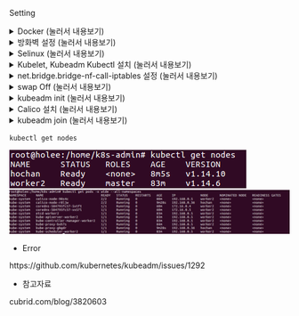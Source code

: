 Setting

<details>
<summary> Docker (눌러서 내용보기) </summary>
<div markdown="1">  

##### 🌼 Docker Download
[dockerInit.sh](dockerInit.sh)

##### 🌼 Sudo 명령없이 Docker 실행
[dockerSudo.sh](dockerSudo.sh)

</div>
</details>

<details>
<summary> 방화벽 설정 (눌러서 내용보기) </summary>
<div markdown="1">
kubernetes 환경에서 사용하는 포트는 다음 페이지에 있으며, worker와 master에서 사용하는 포트가 다 다르다.  

https://kubernetes.io/docs/setup/production-environment/tools/kubeadm/install-kubeadm/#check-required-ports  

##### 🌼 MasterNode 방화벽
[firewallMaster.sh](./firewallMaster.sh)

##### 🌼 WorkerNode 방화벽
[firewallWorker.sh](./firewallWorker.sh)

##### 🌼 Calico 포트 방화벽 열기
[firewallCalico.sh](./firewallCalico.sh)

</div>
</details>

<details>
<summary> Selinux (눌러서 내용보기) </summary>
<div markdown="1">  

[selinux.sh](./selinux.sh)

</div>
</details>

<details>
<summary> Kubelet, Kubeadm Kubectl 설치 (눌러서 내용보기) </summary>
<div markdown="1">  

[k8s_install.sh](./k8s_install.sh)
yum에서 repository문제 시 apt-get으로
[ubuntu16.04_kubernetes_install.md](./ubuntu16.04_kubernetes_install.md) 참고해서 설치
1.14.x 버전으로 만들어야하면 아래 소스를 참고해요!
[k8s_downgrade.sh](./k8s_downgrade.sh)

</div>
</details>

<details>
<summary> net.bridge.bridge-nf-call-iptables 설정 (눌러서 내용보기) </summary>
<div markdown="1">  

[net_bridge.sh](./net_bridge.sh)

</div>
</details>

<details>
<summary> swap Off (눌러서 내용보기) </summary>
<div markdown="1">  

Kubernetes는 Master, Worker 노드 모두 swap을 off 해야한다. Swap이 off 되어 있지 않으면 kubeadm init 단계에서 "[ERROR SWAP]: running with swap on is not supported. Please disable swap" 에러가 출력된다.  
[swapOff.sh](./swapOff.sh)

</div>
</details>

<details>
<summary> kubeadm init (눌러서 내용보기) </summary>
<div markdown="1">  
https://kubernetes.io/docs/setup/production-environment/tools/kubeadm/create-cluster-kubeadm/

pod network add-on의 종류에 따라서 --pod-network-cidr 설정 값을 다르게 해주어야 한다. pod network add-on로 Calico를 사용하므로 --pod-network-cidr 설정 값을 192.168.0.0/16으로 해야 하지만 가상머신 네트워크 대역인 192.168.0.5/24와 겹치기 때문에 172.16.0.0/16으로 변경하여 사용하자.

[k8s_init.sh](./k8s_init.sh)
</div>
</details>

<details>
<summary> Calico 설치 (눌러서 내용보기) </summary>
<div markdown="1">  
https://docs.projectcalico.org/v3.3/getting-started/kubernetes/installation/calico

kubectl get pods -n kube-system
 - pod network add-on이 설치되어 있지 않은 상태에서는 CoreDNS가 아직 시작되지 않은 상태를 확인할 수 있다.
![corednserr](./img/corednserr.png)

pod network add-on 설치는 Master 노드에서만 한다. 'kubeadm init' 단계에서 --pod-network-cidr 설정 값을 172.16.0.0/16으로 변경하여 사용하기는 했지만 Calico YAML 파일에서도 값을 변경하여 설치해야 한다.

[calico.sh](./calico.sh)

pod network add-on를 설치한 이후에 CoreDNS가 정상적으로 시작된 상태를 확인할 수 있습니다.
![coredns](./img/coredns.png)
</div>
</details>

<details>
<summary> kubeadm join (눌러서 내용보기) </summary>
<div markdown="1">  
 Worker 노드가 되기 위해서는 'kubeadm join' 명령어를 실행해서 Master 노드에 등록해야 한다. 'kubeadm join' 명령어 실행에 필요한 옵션들은 Master 노드에서 아래 명령어를 실행해서 확인할 수 있다.

```
 kubeadm token create --print-join-command
```

- worker node 등록
```
kubeadm join 192.168.0.5:6443 --token hcfumm.jerovbeueijtcflc --discovery-token-ca-cert-hash sha256:5e895759bvavsdsifsadad0...
```
![join](./img/join.png)
</div>
</details>

```
kubectl get nodes
```
![getnodes](./img/getnodes.png)
![masterpod](./img/masterpod.png)


- Error

<coredns error>
https://github.com/kubernetes/kubeadm/issues/1292

- 참고자료

cubrid.com/blog/3820603